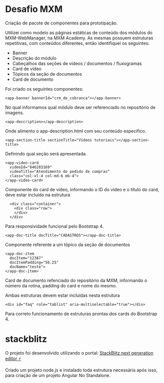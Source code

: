 # Desafio MXM

Criação de pacote de componentes para prototipação.

Utilizei como modelo as páginas estáticas de conteúdo dos módulos do MXM-WebManager, na MXM Academy.
As mesmas possuem estruturas repetitivas, com conteúdos diferentes, então identifiquei os seguintes:

- Banner
- Descrição do módulo
- Cabeçalhos das seções de vídeos / documentos / fluxogramas
- Card de vídeo
- Tópicos da seção de documentos
- Card de documento

Foi criado os seguintes componentes:
```
<app-banner bannerId="crm_de_cobranca"></app-banner>
```
No qual informamos qual módulo deve ser referenciado no repositório de imagens.
```
<app-description></app-description>
```
Onde alimento o app-description.html com seu conteúdo específico.
```
<app-section-title sectionTitle="Vídeos tutoriais"></app-section-title>
```
Definindo qual seção será apresentada.
```
<app-video-card 
  videoId="846283169" 
  videoTitle="Atendimento do pedido de compras" 
  class="col-xl-4 col-md-6 mb-4">
</app-video-card>
```
Componente do card de vídeo, informando o ID do vídeo e o título do card, deve estar incluído na estrutura
```
  <div class="container">
    <div class="row">
    </div>
  </div>
```
Para responsividade funcional pelo Bootstrap 4.
```
<app-doc-title docTitle="CADASTROS"></app-doc-title>
```
Componente referente a um tópico da seção de documentos
```
<app-doc-item 
  docItem="12387" 
  docItemPadding="56.25" 
  docName="teste">
</app-doc-item>
```
Card de documento refenciado do repositório da MXM, informando o número da rotina, padding do card e nome do mesmo.

Ambas estruturas devem estar incluídas nesta estrutura
```
<div id="faq" role="tablist" aria-multiselectable="true"></div>
```
Para correto funcionamento de estruturas prontas dos cards do Bootstrap 4.




# stackblitz
O projeto foi desenvolvido utilizando o portal:
[StackBlitz next generation editor ⚡️](https://stackblitz.com/~/github.com/p0llus/stackblitz)

Criado um projeto node.js e instalado toda estrutura necessária após isso, para criação de um projeto Angular No Standalone.
